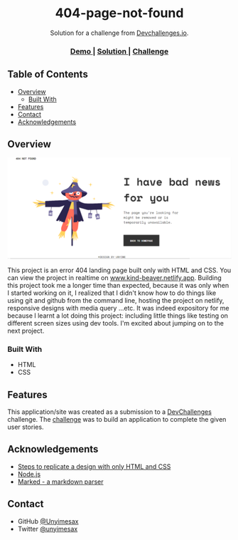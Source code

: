 <!-- Please update value in the {}  -->

<h1 align="center">404-page-not-found</h1>

<div align="center">
   Solution for a challenge from  <a href="http://devchallenges.io" target="_blank">Devchallenges.io</a>.
</div>

<div align="center">
  <h3>
    <a href="https://www.kind-beaver.netlify.app}"
    <a href="https://kind-beaver.netlify.app">
      Demo
    </a>
    <span> | </span>
    <a href="https://github.com/Unyimesax/404/tree/master">
      Solution
    </a>
    <span> | </span>
    <a href="https://devchallenges.io/challenges/wBunSb7FPrIepJZAg0sY">
      Challenge
    </a>
  </h3>
</div>

<!-- TABLE OF CONTENTS -->

## Table of Contents

- [Overview](#overview)
  - [Built With](#built-with)
- [Features](#features)
- [Contact](#contact)
- [Acknowledgements](#acknowledgements)

<!-- OVERVIEW -->

## Overview

![screenshot](https://github.com/Unyimesax/404/blob/master/screenshot.png)


This project is an error 404 landing page built only with HTML and CSS. You can view the project in realtime on www.kind-beaver.netlify.app.
Building this project took me a longer time than expected, because it was only when I started working on it, I realized that I didn't know how 
to do things like using git and github from the command line, hosting the project on netlify, responsive designs with media query ...etc. 
It was indeed expository for me because I learnt a lot doing this project: including little things like testing on different screen sizes using
dev tools. I'm excited about jumping on to the next project.  


### Built With

<!-- This section should list any major frameworks that you built your project using. Here are a few examples.-->
- HTML
- CSS
## Features

<!-- List the features of your application or follow the template. Don't share the figma file here :) -->

This application/site was created as a submission to a [DevChallenges](https://devchallenges.io/challenges) challenge. The [challenge](https://devchallenges.io/challenges/wBunSb7FPrIepJZAg0sY) was to build an application to complete the given user stories.

## Acknowledgements

<!-- This section should list any articles or add-ons/plugins that helps you to complete the project. This is optional but it will help you in the future. For exmpale -->

- [Steps to replicate a design with only HTML and CSS](https://devchallenges-blogs.web.app/how-to-replicate-design/)
- [Node.js](https://nodejs.org/)
- [Marked - a markdown parser](https://github.com/chjj/marked)

## Contact


- GitHub [@Unyimesax](https://{github.com/Unyimesax})
- Twitter [@unyimesax](https://{twitter.com/unyimesax})

